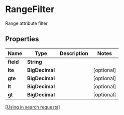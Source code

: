 

# RangeFilter

Range attribute filter

## Properties

| Name | Type | Description | Notes |
|------------ | ------------- | ------------- | -------------|
|**field** | **String** |  |  |
|**lte** | **BigDecimal** |  |  [optional] |
|**gte** | **BigDecimal** |  |  [optional] |
|**lt** | **BigDecimal** |  |  [optional] |
|**gt** | **BigDecimal** |  |  [optional] |

[[Using in search requests]](SearchRequest.md#RangeFilter)




